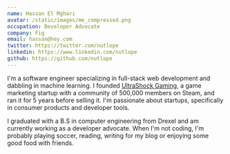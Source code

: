 ```yaml
---
name: Hassan El Mghari
avatar: /static/images/me_compressed.png
occupation: Developer Advocate
company: Fig
email: hassan@hey.com
twitter: https://twitter.com/nutlope
linkedin: https://www.linkedin.com/nutlope
github: https://github.com/nutlope
---
```


I'm a software engineer specializing in full-stack web development and dabbling in machine learning. I founded [UltraShock Gaming](https://twitter.com/ushockgaming), a game marketing startup with a community of 500,000 members on Steam, and ran it for 5 years before selling it. I'm passionate about startups, specifically in consumer products and developer tools.

I graduated with a B.S in computer engineering from Drexel and am currently working as a developer advocate. When I'm not coding, I'm probably playing soccer, reading, writing for my blog or enjoying some good food with friends.

